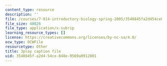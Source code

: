 ```yaml
---
content_type: resource
description: ''
file: /courses/7-014-introductory-biology-spring-2005/3540845fa2d454ce848e9569a0912801_l5x9qAVUK7s.vtt
file_size: 48826
file_type: application/x-subrip
learning_resource_types: []
license: https://creativecommons.org/licenses/by-nc-sa/4.0/
ocw_type: OCWFile
resourcetype: Other
title: 3play caption file
uid: 3540845f-a2d4-54ce-848e-9569a0912801
---
```

